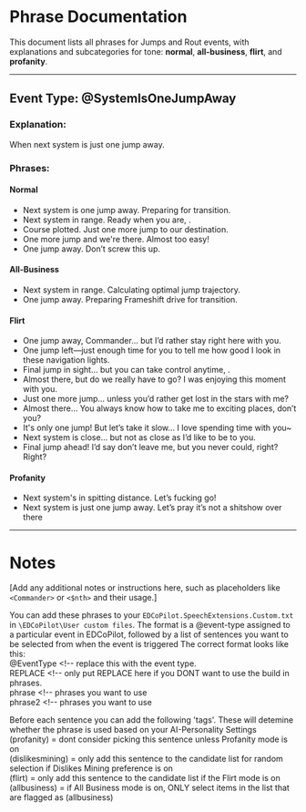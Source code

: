 # Phrase Documentation

This document lists all phrases for Jumps and Rout events, with explanations and subcategories for tone: **normal**, **all-business**, **flirt**, and **profanity**.

---

## Event Type: @SystemIsOneJumpAway

### Explanation:
When next system is just one jump away.

### Phrases:

#### **Normal**
- Next system is one jump away. Preparing for transition.
- Next system in range. Ready when you are, <Commander>.
- Course plotted. Just one more jump to our destination.
- One more jump and we're there. Almost too easy!
- One jump away. Don’t screw this up.

#### **All-Business**
- Next system in range. Calculating optimal jump trajectory.
- One jump away. Preparing Frameshift drive for transition.

#### **Flirt**
- One jump away, Commander… but I’d rather stay right here with you.
- One jump left—just enough time for you to tell me how good I look in these navigation lights.
- Final jump in sight… but you can take control anytime, <Commander>.
- Almost there, but do we really have to go? I was enjoying this moment with you.
- Just one more jump… unless you’d rather get lost in the stars with me?
- Almost there… You always know how to take me to exciting places, don’t you?
- It's only one jump! But let’s take it slow... I love spending time with you~
- Next system is close… but not as close as I’d like to be to you.
- Final jump ahead! I’d say don’t leave me, but you never could, right? Right? 

#### **Profanity**
- Next system's in spitting distance. Let’s fucking go!
- Next system is just one jump away. Let’s pray it’s not a shitshow over there

---

# Notes

[Add any additional notes or instructions here, such as placeholders like `<Commander>` or `<$nth>` and their usage.]

You can add these phrases to your `EDCoPilot.SpeechExtensions.Custom.txt` in `\EDCoPilot\User custom files`.
The format is a @event-type assigned to a particular event in EDCoPilot, followed by a list of sentences you want to be selected from when the event is triggered
The correct format looks like this:  
@EventType <!-- replace this with the event type.  
REPLACE <!-- only put REPLACE here if you DONT want to use the build in phrases.  
phrase <!-- phrases you want to use   
phrase2 <!-- phrases you want to use   

Before each sentence you can add the following 'tags'. These will detemine whether the phrase is used based on your AI-Personality Settings  
(profanity) = dont consider picking this sentence unless Profanity mode is on  
(dislikesmining) = only add this sentence to the candidate list for random selection if Dislikes Mining preference is on  
(flirt) = only add this sentence to the candidate list if the Flirt mode is on  
(allbusiness) = if All Business mode is on, ONLY select items in the list that are flagged as (allbusiness)  


